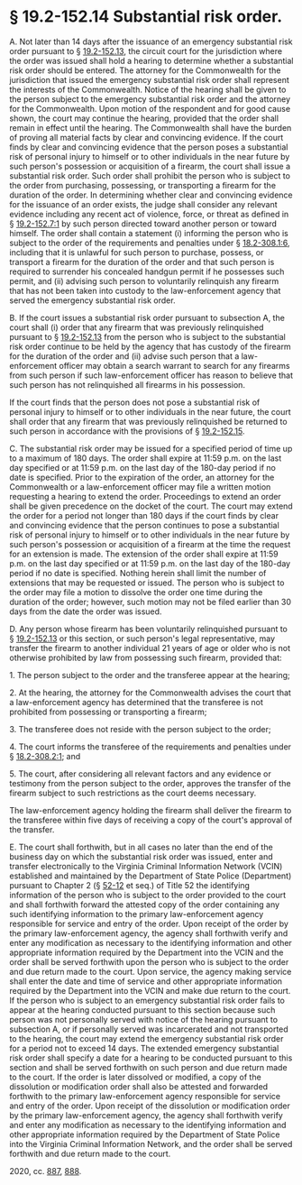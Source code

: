 # § 19.2-152.14 Substantial risk order.

<p>A. Not later than 14 days after the issuance of an emergency substantial risk order pursuant to § <a href='/vacode/19.2-152.13/'>19.2-152.13</a>, the circuit court for the jurisdiction where the order was issued shall hold a hearing to determine whether a substantial risk order should be entered. The attorney for the Commonwealth for the jurisdiction that issued the emergency substantial risk order shall represent the interests of the Commonwealth. Notice of the hearing shall be given to the person subject to the emergency substantial risk order and the attorney for the Commonwealth. Upon motion of the respondent and for good cause shown, the court may continue the hearing, provided that the order shall remain in effect until the hearing. The Commonwealth shall have the burden of proving all material facts by clear and convincing evidence. If the court finds by clear and convincing evidence that the person poses a substantial risk of personal injury to himself or to other individuals in the near future by such person's possession or acquisition of a firearm, the court shall issue a substantial risk order. Such order shall prohibit the person who is subject to the order from purchasing, possessing, or transporting a firearm for the duration of the order. In determining whether clear and convincing evidence for the issuance of an order exists, the judge shall consider any relevant evidence including any recent act of violence, force, or threat as defined in § <a href='/vacode/19.2-152.7:1/'>19.2-152.7:1</a> by such person directed toward another person or toward himself. The order shall contain a statement (i) informing the person who is subject to the order of the requirements and penalties under § <a href='/vacode/18.2-308.1:6/'>18.2-308.1:6</a>, including that it is unlawful for such person to purchase, possess, or transport a firearm for the duration of the order and that such person is required to surrender his concealed handgun permit if he possesses such permit, and (ii) advising such person to voluntarily relinquish any firearm that has not been taken into custody to the law-enforcement agency that served the emergency substantial risk order.</p><p>B. If the court issues a substantial risk order pursuant to subsection A, the court shall (i) order that any firearm that was previously relinquished pursuant to § <a href='/vacode/19.2-152.13/'>19.2-152.13</a> from the person who is subject to the substantial risk order continue to be held by the agency that has custody of the firearm for the duration of the order and (ii) advise such person that a law-enforcement officer may obtain a search warrant to search for any firearms from such person if such law-enforcement officer has reason to believe that such person has not relinquished all firearms in his possession.</p><p>If the court finds that the person does not pose a substantial risk of personal injury to himself or to other individuals in the near future, the court shall order that any firearm that was previously relinquished be returned to such person in accordance with the provisions of § <a href='/vacode/19.2-152.15/'>19.2-152.15</a>.</p><p>C. The substantial risk order may be issued for a specified period of time up to a maximum of 180 days. The order shall expire at 11:59 p.m. on the last day specified or at 11:59 p.m. on the last day of the 180-day period if no date is specified. Prior to the expiration of the order, an attorney for the Commonwealth or a law-enforcement officer may file a written motion requesting a hearing to extend the order. Proceedings to extend an order shall be given precedence on the docket of the court. The court may extend the order for a period not longer than 180 days if the court finds by clear and convincing evidence that the person continues to pose a substantial risk of personal injury to himself or to other individuals in the near future by such person's possession or acquisition of a firearm at the time the request for an extension is made. The extension of the order shall expire at 11:59 p.m. on the last day specified or at 11:59 p.m. on the last day of the 180-day period if no date is specified. Nothing herein shall limit the number of extensions that may be requested or issued. The person who is subject to the order may file a motion to dissolve the order one time during the duration of the order; however, such motion may not be filed earlier than 30 days from the date the order was issued.</p><p>D. Any person whose firearm has been voluntarily relinquished pursuant to § <a href='/vacode/19.2-152.13/'>19.2-152.13</a> or this section, or such person's legal representative, may transfer the firearm to another individual 21 years of age or older who is not otherwise prohibited by law from possessing such firearm, provided that:</p><p>1. The person subject to the order and the transferee appear at the hearing;</p><p>2. At the hearing, the attorney for the Commonwealth advises the court that a law-enforcement agency has determined that the transferee is not prohibited from possessing or transporting a firearm;</p><p>3. The transferee does not reside with the person subject to the order;</p><p>4. The court informs the transferee of the requirements and penalties under § <a href='/vacode/18.2-308.2:1/'>18.2-308.2:1</a>; and</p><p>5. The court, after considering all relevant factors and any evidence or testimony from the person subject to the order, approves the transfer of the firearm subject to such restrictions as the court deems necessary.</p><p>The law-enforcement agency holding the firearm shall deliver the firearm to the transferee within five days of receiving a copy of the court's approval of the transfer.</p><p>E. The court shall forthwith, but in all cases no later than the end of the business day on which the substantial risk order was issued, enter and transfer electronically to the Virginia Criminal Information Network (VCIN) established and maintained by the Department of State Police (Department) pursuant to Chapter 2 (§ <a href='/vacode/52-12/'>52-12</a> et seq.) of Title 52 the identifying information of the person who is subject to the order provided to the court and shall forthwith forward the attested copy of the order containing any such identifying information to the primary law-enforcement agency responsible for service and entry of the order. Upon receipt of the order by the primary law-enforcement agency, the agency shall forthwith verify and enter any modification as necessary to the identifying information and other appropriate information required by the Department into the VCIN and the order shall be served forthwith upon the person who is subject to the order and due return made to the court. Upon service, the agency making service shall enter the date and time of service and other appropriate information required by the Department into the VCIN and make due return to the court. If the person who is subject to an emergency substantial risk order fails to appear at the hearing conducted pursuant to this section because such person was not personally served with notice of the hearing pursuant to subsection A, or if personally served was incarcerated and not transported to the hearing, the court may extend the emergency substantial risk order for a period not to exceed 14 days. The extended emergency substantial risk order shall specify a date for a hearing to be conducted pursuant to this section and shall be served forthwith on such person and due return made to the court. If the order is later dissolved or modified, a copy of the dissolution or modification order shall also be attested and forwarded forthwith to the primary law-enforcement agency responsible for service and entry of the order. Upon receipt of the dissolution or modification order by the primary law-enforcement agency, the agency shall forthwith verify and enter any modification as necessary to the identifying information and other appropriate information required by the Department of State Police into the Virginia Criminal Information Network, and the order shall be served forthwith and due return made to the court.</p><p>2020, cc. <a href='http://lis.virginia.gov/cgi-bin/legp604.exe?201+ful+CHAP0887'>887</a>, <a href='http://lis.virginia.gov/cgi-bin/legp604.exe?201+ful+CHAP0888'>888</a>.</p>